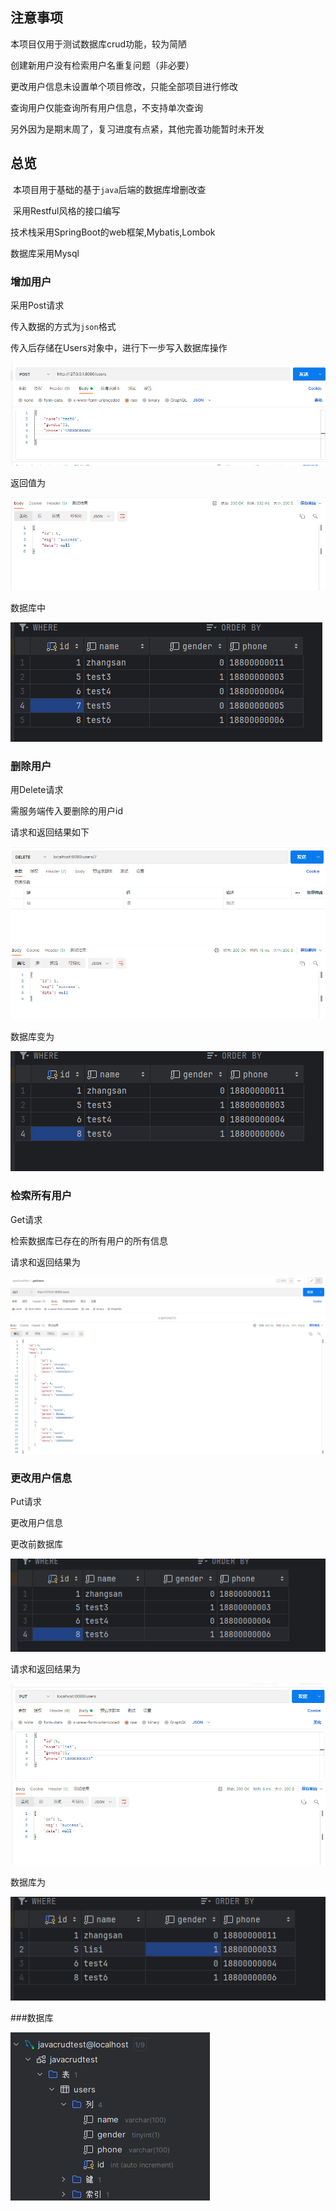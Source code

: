 ## 注意事项

本项目仅用于测试数据库crud功能，较为简陋

创建新用户没有检索用户名重复问题（非必要）

更改用户信息未设置单个项目修改，只能全部项目进行修改

查询用户仅能查询所有用户信息，不支持单次查询

另外因为是期末周了，复习进度有点紧，其他完善功能暂时未开发

## 总览

​	本项目用于基础的基于`java`后端的数据库增删改查

​	采用Restful风格的接口编写

  技术栈采用SpringBoot的web框架,Mybatis,Lombok

  数据库采用Mysql

### 增加用户

采用Post请求

传入数据的方式为`json`格式

传入后存储在Users对象中，进行下一步写入数据库操作

![image-20240629114417587](https://github.com/Eilvy/crudTest/blob/master/pic/%E5%B1%8F%E5%B9%95%E6%88%AA%E5%9B%BE%202024-06-29%20114414.png)

返回值为

![image-20240629114547626](https://github.com/Eilvy/crudTest/blob/master/pic/%E5%B1%8F%E5%B9%95%E6%88%AA%E5%9B%BE%202024-06-29%20114545.png)

数据库中

![image-20240629114851490](https://github.com/Eilvy/crudTest/blob/master/pic/%E5%B1%8F%E5%B9%95%E6%88%AA%E5%9B%BE%202024-06-29%20114849.png)

### 删除用户

用Delete请求

需服务端传入要删除的用户id

请求和返回结果如下

![image-20240629114828310](https://github.com/Eilvy/crudTest/blob/master/pic/%E5%B1%8F%E5%B9%95%E6%88%AA%E5%9B%BE%202024-06-29%20114825.png)

数据库变为

![image-20240629114906646](https://github.com/Eilvy/crudTest/blob/master/pic/%E5%B1%8F%E5%B9%95%E6%88%AA%E5%9B%BE%202024-06-29%20114905.png)

### 检索所有用户

Get请求

检索数据库已存在的所有用户的所有信息

请求和返回结果为

![image-20240629115043886](https://github.com/Eilvy/crudTest/blob/master/pic/%E5%B1%8F%E5%B9%95%E6%88%AA%E5%9B%BE%202024-06-29%20115039.png)

### 更改用户信息

Put请求

更改用户信息

更改前数据库

![image-20240629115145946](https://github.com/Eilvy/crudTest/blob/master/pic/%E5%B1%8F%E5%B9%95%E6%88%AA%E5%9B%BE%202024-06-29%20115134.png)

请求和返回结果为

![image-20240629115543679](https://github.com/Eilvy/crudTest/blob/master/pic/%E5%B1%8F%E5%B9%95%E6%88%AA%E5%9B%BE%202024-06-29%20115530.png)

数据库为

![image-20240629115555156](https://github.com/Eilvy/crudTest/blob/master/pic/%E5%B1%8F%E5%B9%95%E6%88%AA%E5%9B%BE%202024-06-29%20115548.png)

###数据库

![image-20240629115555157](https://github.com/Eilvy/crudTest/blob/master/pic/%E5%B1%8F%E5%B9%95%E6%88%AA%E5%9B%BE%202024-06-29%20122325.png)
